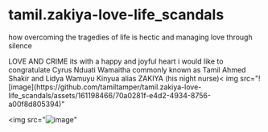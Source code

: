 # tamil.zakiya-love-life_scandals
how overcoming the tragedies of life is hectic and managing love through silence
<head>LOVE AND CRIME</head>
<body>its with a happy and joyful heart i would like to congratulate Cyrus Nduati Wamaitha commonly known as Tamil Ahmed Shakir and Lidya Wamuyu Kinyua alias ZAKIYA (his night nurse)< img src="![image](https://github.com/tamiltamper/tamil.zakiya-love-life_scandals/assets/161198466/70a0281f-e4d2-4934-8756-a00f8d805394)"</a>

<img src="![image](https://github.com/tamiltamper/tamil.zakiya-love-life_scandals/assets/161198466/39828bf0-d5e2-425c-8c97-24563bef34d5)"</a>

